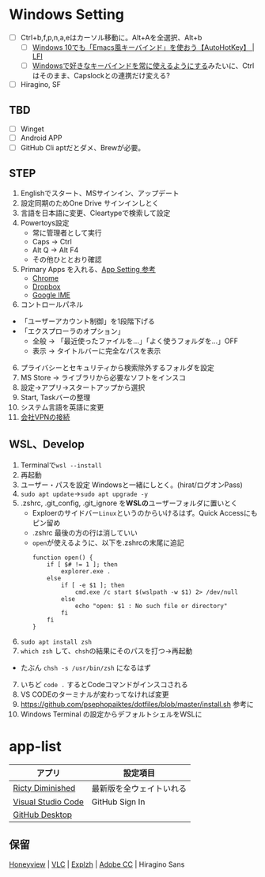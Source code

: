 # Windows Setting
- [ ] Ctrl+b,f,p,n,a,eはカーソル移動に。Alt+Aを全選択、Alt+b
  - [ ] [Windows 10でも「Emacs風キーバインド」を使おう【AutoHotKey】 | LFI](https://linuxfan.info/windows-emacs-keybindings)
  - [ ] [Windowsで好きなキーバインドを常に使えるようにする](https://zenn.dev/fss_bass/articles/40f222effd5ef2)みたいに、Ctrlはそのまま、Capslockとの連携だけ変える?
- [ ] Hiragino, SF

## TBD
- [ ] Winget
- [ ] Android APP
- [ ] GitHub Cli aptだとダメ、Brewが必要。

## STEP
1. Englishでスタート、MSサインイン、アップデート
2. 設定同期のためOne Drive サインインしとく
7. 言語を日本語に変更、Cleartypeで検索して設定
3. Powertoys設定
    - 常に管理者として実行
    - Caps → Ctrl 
    - Alt Q → Alt F4
    - その他ひととおり確認
4. Primary Apps を入れる、[App Setting 参考](https://github.com/psephopaiktes/dotfiles/blob/master/doc/app-setting.md)
    - [Chrome](https://www.google.co.jp/chrome/browser/desktop/index.html)
    - [Dropbox](https://www.dropbox.com/install)
    - [Google IME](https://www.google.co.jp/ime/)
5. コントロールパネル
  - 「ユーザーアカウント制御」を1段階下げる
  - 「エクスプローラのオプション」
      - 全般 → 「最近使ったファイルを...」「よく使うフォルダを...」OFF
      - 表示 → タイトルバーに完全なパスを表示
6. プライバシーとセキュリティから検索除外するフォルダを設定
7. MS Store → ライブラリから必要なソフトをインスコ
8. 設定→アプリ→スタートアップから選択
9. Start, Taskバーの整理
10. システム言語を英語に変更
14. [会社VPNの接続](https://wiki.unext-info.jp/pages/viewpage.action?pageId=71448379)

## WSL、Develop
1. Terminalで`wsl --install`
5. 再起動
6. ユーザー・パスを設定 Windowsと一緒にしとく。(hirat/ログオンPass)
8. `sudo apt update`→`sudo apt upgrade -y`
17. .zshrc, .git_config, .git_ignore を**WSLの**ユーザーフォルダに置いとく
    - Exploerのサイドバー`Linux`というのからいけるはず。Quick Accessにもピン留め
    - .zshrc 最後の方の行は消していい
    - `open`が使えるように、以下を.zshrcの末尾に追記
        ```
        function open() {
            if [ $# != 1 ]; then
                explorer.exe .
            else
                if [ -e $1 ]; then
                    cmd.exe /c start $(wslpath -w $1) 2> /dev/null
                else
                    echo "open: $1 : No such file or directory" 
                fi
            fi
        }
        ```
9. `sudo apt install zsh`
10. `which zsh` して、`chsh`の結果にそのパスを打つ→再起動
  - たぶん `chsh -s /usr/bin/zsh` になるはず
7. いちど `code .` するとCodeコマンドがインスコされる
16. VS CODEのターミナルが変わってなければ変更
13. https://github.com/psephopaiktes/dotfiles/blob/master/install.sh 参考に
14. Windows Terminal の設定からデフォルトシェルをWSLに



# app-list

アプリ | 設定項目
--|--
[Ricty Diminished](https://github.com/edihbrandon/RictyDiminished)  |  最新版を全ウェイトいれる
[Visual Studio Code](https://code.visualstudio.com/) | GitHub Sign In
[GitHub Desktop](https://desktop.github.com/) | 

## 保留
[Honeyview](https://www.bandisoft.com/honeyview/) | 
[VLC](https://www.videolan.org/vlc/index.ja.html) | 
[Explzh](https://www.ponsoftware.com/) | 
[Adobe CC](https://creativecloud.adobe.com/apps) | 
Hiragino Sans
